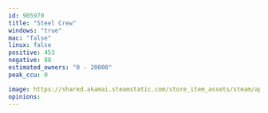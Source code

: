 ```yaml
---
id: 905970
title: "Steel Crew"
windows: "true"
mac: "false"
linux: false
positive: 453
negative: 88
estimated_owners: "0 - 20000"
peak_ccu: 0

image: https://shared.akamai.steamstatic.com/store_item_assets/steam/apps/905970/header.jpg?t=1635441159
opinions:
---
```

